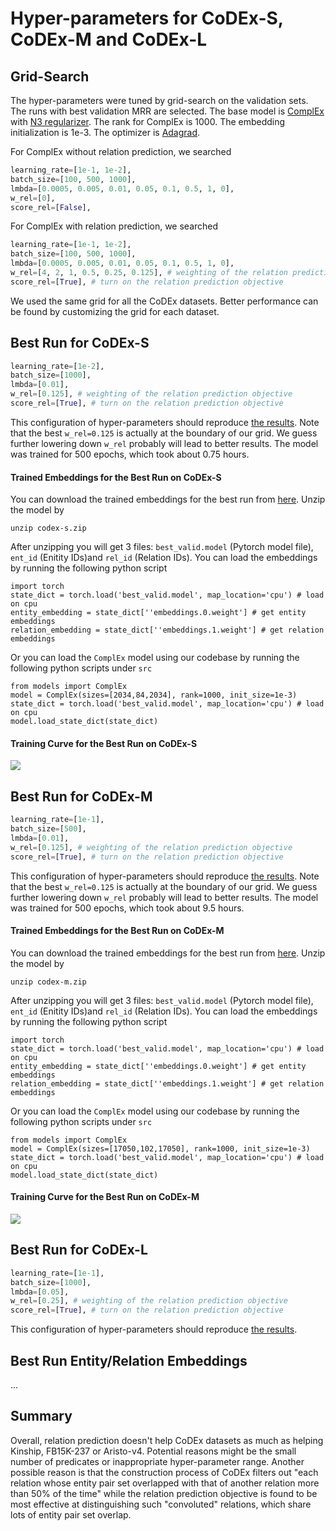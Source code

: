 # Hyper-parameters for CoDEx-S, CoDEx-M and CoDEx-L
## Grid-Search
The hyper-parameters were tuned by grid-search on the validation sets. The runs with best validation MRR are selected. The base model is [ComplEx](https://www.jmlr.org/papers/volume18/16-563/16-563.pdf) with [N3 regularizer](https://arxiv.org/pdf/1806.07297.pdf). The rank for ComplEx is 1000. The embedding initialization is 1e-3. The optimizer is [Adagrad](https://pytorch.org/docs/stable/generated/torch.optim.Adagrad.html).

For ComplEx without relation prediction, we searched
```python
learning_rate=[1e-1, 1e-2],
batch_size=[100, 500, 1000],
lmbda=[0.0005, 0.005, 0.01, 0.05, 0.1, 0.5, 1, 0],
w_rel=[0],
score_rel=[False], 
```

For ComplEx with relation prediction, we searched
```python
learning_rate=[1e-1, 1e-2],
batch_size=[100, 500, 1000],
lmbda=[0.0005, 0.005, 0.01, 0.05, 0.1, 0.5, 1, 0],
w_rel=[4, 2, 1, 0.5, 0.25, 0.125], # weighting of the relation prediction objective
score_rel=[True], # turn on the relation prediction objective
```
We used the same grid for all the CoDEx datasets. Better performance can be found by customizing the grid for each dataset.

## Best Run for CoDEx-S
```python
learning_rate=[1e-2],
batch_size=[1000],
lmbda=[0.01],
w_rel=[0.125], # weighting of the relation prediction objective
score_rel=[True], # turn on the relation prediction objective
```
This configuration of hyper-parameters should reproduce [the results](https://github.com/facebookresearch/ssl-relation-prediction#codex-s).
Note that the best `w_rel=0.125` is actually at the boundary of our grid. We guess further lowering down `w_rel` probably will lead to better results. The model was trained for 500 epochs, which took about 0.75 hours.

#### Trained Embeddings for the Best Run on CoDEx-S
You can download the trained embeddings for the best run from [here](https://dl.fbaipublicfiles.com/ssl-relation-prediction/complex/codex-s.zip). Unzip the model by
```
unzip codex-s.zip
```
After unzipping you will get 3 files: `best_valid.model` (Pytorch model file), `ent_id` (Enitity IDs)and `rel_id` (Relation IDs). You can load the embeddings by running the following python script
```
import torch
state_dict = torch.load('best_valid.model', map_location='cpu') # load on cpu
entity_embedding = state_dict[''embeddings.0.weight'] # get entity embeddings
relation_embedding = state_dict[''embeddings.1.weight'] # get relation embeddings
``` 
Or you can load the `ComplEx` model using our codebase by running the following python scripts under `src`
```
from models import ComplEx
model = ComplEx(sizes=[2034,84,2034], rank=1000, init_size=1e-3)
state_dict = torch.load('best_valid.model', map_location='cpu') # load on cpu
model.load_state_dict(state_dict)
```

#### Training Curve for the Best Run on CoDEx-S
![](/doc/img/codex-s.png)

## Best Run for CoDEx-M
```python
learning_rate=[1e-1],
batch_size=[500],
lmbda=[0.01],
w_rel=[0.125], # weighting of the relation prediction objective
score_rel=[True], # turn on the relation prediction objective
```
This configuration of hyper-parameters should reproduce [the results](https://github.com/facebookresearch/ssl-relation-prediction#codex-m).
Note that the best `w_rel=0.125` is actually at the boundary of our grid. We guess further lowering down `w_rel` probably will lead to better results.  The model was trained for 500 epochs, which took about 9.5 hours.

#### Trained Embeddings for the Best Run on CoDEx-M
You can download the trained embeddings for the best run from [here](https://dl.fbaipublicfiles.com/ssl-relation-prediction/complex/codex-m.zip). Unzip the model by
```
unzip codex-m.zip
```
After unzipping you will get 3 files: `best_valid.model` (Pytorch model file), `ent_id` (Enitity IDs)and `rel_id` (Relation IDs). You can load the embeddings by running the following python script
```
import torch
state_dict = torch.load('best_valid.model', map_location='cpu') # load on cpu
entity_embedding = state_dict[''embeddings.0.weight'] # get entity embeddings
relation_embedding = state_dict[''embeddings.1.weight'] # get relation embeddings
``` 
Or you can load the `ComplEx` model using our codebase by running the following python scripts under `src`
```
from models import ComplEx
model = ComplEx(sizes=[17050,102,17050], rank=1000, init_size=1e-3)
state_dict = torch.load('best_valid.model', map_location='cpu') # load on cpu
model.load_state_dict(state_dict)
```

#### Training Curve for the Best Run on CoDEx-M
![](/doc/img/codex-m.png)


## Best Run for CoDEx-L
```python
learning_rate=[1e-1],
batch_size=[1000],
lmbda=[0.05],
w_rel=[0.25], # weighting of the relation prediction objective
score_rel=[True], # turn on the relation prediction objective
```
This configuration of hyper-parameters should reproduce [the results](https://github.com/facebookresearch/ssl-relation-prediction#codex-l).

## Best Run Entity/Relation Embeddings
...
## Summary
Overall, relation prediction doesn't help CoDEx datasets as much as helping Kinship, FB15K-237 or Aristo-v4. Potential reasons might be the small number of predicates or inappropriate hyper-parameter range. Another possible reason is that the construction process of CoDEx filters out "each relation whose entity pair set overlapped with that of another relation more than 50% of the time" while the relation prediction objective is found to be most effective at distinguishing such "convoluted" relations, which share lots of entity pair set overlap.